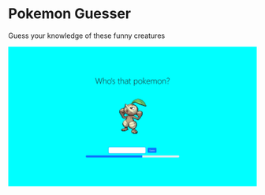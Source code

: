 # Pokemon Guesser

Guess your knowledge of these funny creatures

![screenshot of the website](./src/assets/screenshot.png)